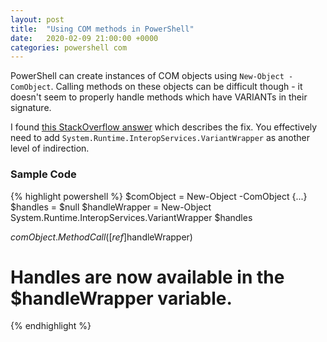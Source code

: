 ```yaml
---
layout: post
title:  "Using COM methods in PowerShell"
date:   2020-02-09 21:00:00 +0000
categories: powershell com
---
```

PowerShell can create instances of COM objects using `New-Object -ComObject`. Calling methods on these objects can be difficult though - it doesn't seem to properly handle methods which have VARIANTs in their signature.

I found [this StackOverflow answer](https://stackoverflow.com/a/30522402) which describes the fix. You effectively need to add `System.Runtime.InteropServices.VariantWrapper` as another level of indirection.

### Sample Code
{% highlight powershell %}
$comObject = New-Object -ComObject {...}
$handles = $null
$handleWrapper = New-Object System.Runtime.InteropServices.VariantWrapper $handles

$comObject.MethodCall([ref]$handleWrapper)

# Handles are now available in the $handleWrapper variable.
{% endhighlight %}
